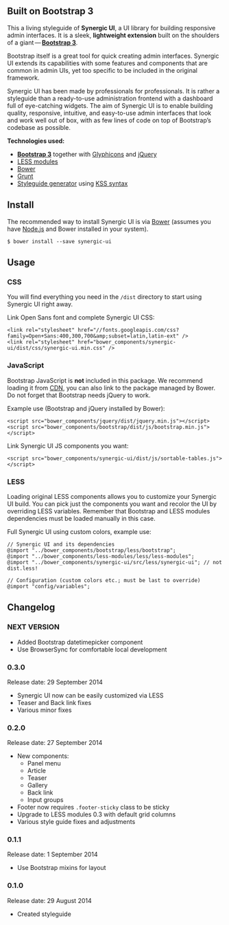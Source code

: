 ## Built on Bootstrap 3

This a living styleguide of **Synergic UI**, a UI library for building responsive admin interfaces. It is a sleek,
**lightweight extension** built on the shoulders of a
giant&thinsp;—&thinsp;[**Bootstrap 3**](http://www.getbootstrap.com).

Bootstrap itself is a great tool for quick creating admin interfaces. Synergic UI extends its capabilities with some
features and components that are common in admin UIs, yet too specific to be included in the original framework.

Synergic UI has been made by professionals for professionals. It is rather a styleguide than a ready-to-use
administration frontend with a dashboard full of eye-catching widgets. The aim of Synergic UI is to enable building
quality, responsive, intuitive, and easy-to-use admin interfaces that look and work well out of box, with as few lines
of code on top of Bootstrap’s codebase as possible.

**Technologies used:**

- [**Bootstrap 3**](http://www.getbootstrap.com) together with [Glyphicons](http://glyphicons.com/) and
[jQuery](http://www.jquery.com)
- [LESS modules](https://github.com/adamkudrna/less-modules)
- [Bower](http://bower.io)
- [Grunt](http://gruntjs.com)
- [Styleguide generator](https://github.com/indieisaconcept/grunt-styleguide) using
[KSS syntax](http://warpspire.com/kss/syntax/)

## <span id="install"></span>Install
The recommended way to install Synergic UI is via [Bower](http://bower.io) (assumes you have
[Node.js](http://nodejs.org) and Bower installed in your system).

```
$ bower install --save synergic-ui
```

## <span id="usage"></span>Usage

### CSS
You will find everything you need in the `/dist` directory to start using Synergic UI right away.

Link Open Sans font and complete Synergic UI CSS:

```
<link rel="stylesheet" href="//fonts.googleapis.com/css?family=Open+Sans:400,300,700&amp;subset=latin,latin-ext" />
<link rel="stylesheet" href="bower_components/synergic-ui/dist/css/synergic-ui.min.css" />
```

### JavaScript
Bootstrap JavaScript is **not** included in this package. We recommend loading it from
[CDN](http://www.bootstrapcdn.com/), you can also link to the package managed by Bower. Do not forget that Bootstrap
needs jQuery to work.

Example use (Bootstrap and jQuery installed by Bower):

```
<script src="bower_components/jquery/dist/jquery.min.js"></script>
<script src="bower_components/bootstrap/dist/js/bootstrap.min.js"></script>
```

Link Synergic UI JS components you want:

```
<script src="bower_components/synergic-ui/dist/js/sortable-tables.js"></script>
```

### LESS
Loading original LESS components allows you to customize your Synergic UI build. You can pick just the components you
want and recolor the UI by overriding LESS variables. Remember that Bootstrap and LESS modules dependencies must be
loaded manually in this case.

Full Synergic UI using custom colors, example use:

```
// Synergic UI and its dependencies
@import "../bower_components/bootstrap/less/bootstrap";
@import "../bower_components/less-modules/less/less-modules";
@import "../bower_components/synergic-ui/src/less/synergic-ui"; // not dist.less!

// Configuration (custom colors etc.; must be last to override)
@import "config/variables";
```

## <span id="changelog"></span>Changelog

### NEXT VERSION

* Added Bootstrap datetimepicker component
* Use BrowserSync for comfortable local development

### 0.3.0

Release date: 29 September 2014

* Synergic UI now can be easily customized via LESS
* Teaser and Back link fixes
* Various minor fixes

### 0.2.0
Release date: 27 September 2014

* New components:
  * Panel menu
  * Article
  * Teaser
  * Gallery
  * Back link
  * Input groups
* Footer now requires `.footer-sticky` class to be sticky
* Upgrade to LESS modules 0.3 with default grid columns
* Various style guide fixes and adjustments

### 0.1.1
Release date: 1 September 2014

* Use Bootstrap mixins for layout

### 0.1.0
Release date: 29 August 2014

* Created styleguide
